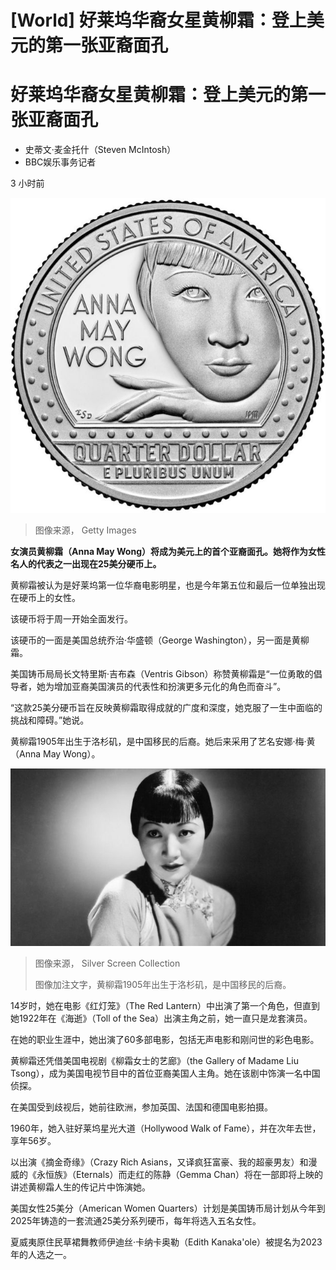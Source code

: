 # [World] 好莱坞华裔女星黄柳霜：登上美元的第一张亚裔面孔

#  好莱坞华裔女星黄柳霜：登上美元的第一张亚裔面孔

  * 史蒂文·麦金托什（Steven McIntosh） 
  * BBC娱乐事务记者 

3 小时前

![女演员黄柳霜（Anna May Wong）将成为美元上的首个亚裔面孔](_127260282_gettyimages-1237814813.jpg)

> 图像来源，  Getty Images

**女演员黄柳霜（Anna May Wong）将成为美元上的首个亚裔面孔。她将作为女性名人的代表之一出现在25美分硬币上。**

黄柳霜被认为是好莱坞第一位华裔电影明星，也是今年第五位和最后一位单独出现在硬币上的女性。

该硬币将于周一开始全面发行。

该硬币的一面是美国总统乔治·华盛顿（George Washington），另一面是黄柳霜。

美国铸币局局长文特里斯·吉布森（Ventris Gibson）称赞黄柳霜是“一位勇敢的倡导者，她为增加亚裔美国演员的代表性和扮演更多元化的角色而奋斗”。

“这款25美分硬币旨在反映黄柳霜取得成就的广度和深度，她克服了一生中面临的挑战和障碍。”她说。

黄柳霜1905年出生于洛杉矶，是中国移民的后裔。她后来采用了艺名安娜·梅·黄（Anna May Wong）。

![Anna May Wong](_127260274_gettyimages-154047962.jpg)

> 图像来源，  Silver Screen Collection
>
> 图像加注文字，黄柳霜1905年出生于洛杉矶，是中国移民的后裔。

14岁时，她在电影《红灯笼》（The Red Lantern）中出演了第一个角色，但直到她1922年在《海逝》（Toll of the Sea）出演主角之前，她一直只是龙套演员。

在她的职业生涯中，她出演了60多部电影，包括无声电影和刚问世的彩色电影。

黄柳霜还凭借美国电视剧《柳霜女士的艺廊》（the Gallery of Madame Liu Tsong），成为美国电视节目中的首位亚裔美国人主角。她在该剧中饰演一名中国侦探。

在美国受到歧视后，她前往欧洲，参加英国、法国和德国电影拍摄。

1960年，她入驻好莱坞星光大道（Hollywood Walk of Fame），并在次年去世，享年56岁。

以出演《摘金奇缘》（Crazy Rich Asians，又译疯狂富豪、我的超豪男友）和漫威的《永恒族》（Eternals）而走红的陈静（Gemma Chan）将在一部即将上映的讲述黄柳霜人生的传记片中饰演她。

美国女性25美分（American Women Quarters）计划是美国铸币局计划从今年到2025年铸造的一套流通25美分系列硬币，每年将选入五名女性。

夏威夷原住民草裙舞教师伊迪丝·卡纳卡奥勒（Edith Kanaka'ole）被提名为2023年的人选之一。


